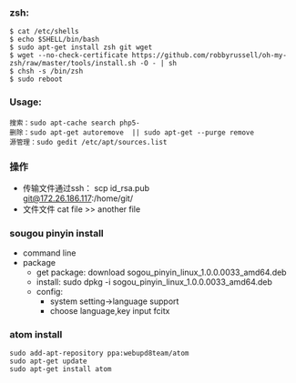 ### zsh: ###
    $ cat /etc/shells
    $ echo $SHELL/bin/bash
    $ sudo apt-get install zsh git wget
    $ wget --no-check-certificate https://github.com/robbyrussell/oh-my-zsh/raw/master/tools/install.sh -O - | sh
    $ chsh -s /bin/zsh
    $ sudo reboot
### Usage: ###
    搜索：sudo apt-cache search php5-
    删除：sudo apt-get autoremove  || sudo apt-get --purge remove
    源管理：sudo gedit /etc/apt/sources.list

### 操作 ###
- 传输文件通过ssh： scp id_rsa.pub            
      git@172.26.186.117:/home/git/
- 文件文件 cat file >> another file

### sougou pinyin install ###
- command line
- package
  - get package: download sogou_pinyin_linux_1.0.0.0033_amd64.deb
  - install:
        sudo dpkg  -i   sogou_pinyin_linux_1.0.0.0033_amd64.deb
  - config:
      - system setting->language support
      - choose language,key input fcitx

### atom install
    sudo add-apt-repository ppa:webupd8team/atom
    sudo apt-get update
    sudo apt-get install atom
